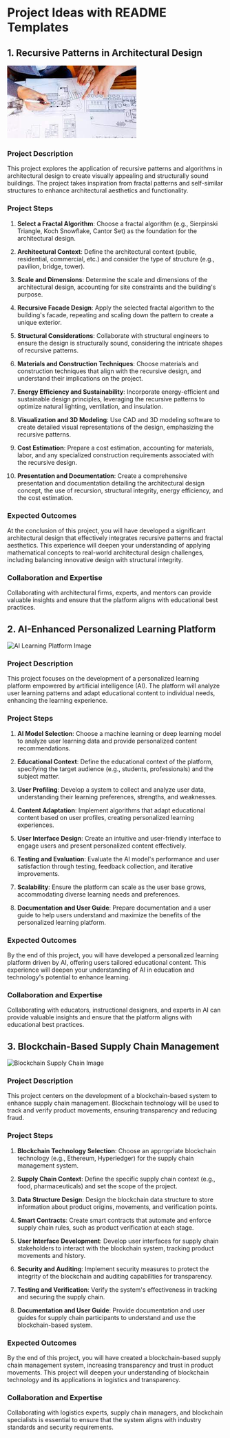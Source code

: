 # Project Ideas with README Templates

## 1. Recursive Patterns in Architectural Design

![Architectural Design](./pictures/download.jpeg)

### Project Description

This project explores the application of recursive patterns and algorithms in architectural design to create visually appealing and structurally sound buildings. The project takes inspiration from fractal patterns and self-similar structures to enhance architectural aesthetics and functionality.

### Project Steps

1. **Select a Fractal Algorithm**: Choose a fractal algorithm (e.g., Sierpinski Triangle, Koch Snowflake, Cantor Set) as the foundation for the architectural design.

2. **Architectural Context**: Define the architectural context (public, residential, commercial, etc.) and consider the type of structure (e.g., pavilion, bridge, tower).

3. **Scale and Dimensions**: Determine the scale and dimensions of the architectural design, accounting for site constraints and the building's purpose.

4. **Recursive Facade Design**: Apply the selected fractal algorithm to the building's facade, repeating and scaling down the pattern to create a unique exterior.

5. **Structural Considerations**: Collaborate with structural engineers to ensure the design is structurally sound, considering the intricate shapes of recursive patterns.

6. **Materials and Construction Techniques**: Choose materials and construction techniques that align with the recursive design, and understand their implications on the project.

7. **Energy Efficiency and Sustainability**: Incorporate energy-efficient and sustainable design principles, leveraging the recursive patterns to optimize natural lighting, ventilation, and insulation.

8. **Visualization and 3D Modeling**: Use CAD and 3D modeling software to create detailed visual representations of the design, emphasizing the recursive patterns.

9. **Cost Estimation**: Prepare a cost estimation, accounting for materials, labor, and any specialized construction requirements associated with the recursive design.

10. **Presentation and Documentation**: Create a comprehensive presentation and documentation detailing the architectural design concept, the use of recursion, structural integrity, energy efficiency, and the cost estimation.

### Expected Outcomes

At the conclusion of this project, you will have developed a significant architectural design that effectively integrates recursive patterns and fractal aesthetics. This experience will deepen your understanding of applying mathematical concepts to real-world architectural design challenges, including balancing innovative design with structural integrity.

### Collaboration and Expertise

Collaborating with architectural firms, experts, and mentors can provide valuable insights and ensure that the platform aligns with educational best practices.

## 2. AI-Enhanced Personalized Learning Platform

![AI Learning Platform Image](Image_URL_Goes_Here)

### Project Description

This project focuses on the development of a personalized learning platform empowered by artificial intelligence (AI). The platform will analyze user learning patterns and adapt educational content to individual needs, enhancing the learning experience.

### Project Steps

1. **AI Model Selection**: Choose a machine learning or deep learning model to analyze user learning data and provide personalized content recommendations.

2. **Educational Context**: Define the educational context of the platform, specifying the target audience (e.g., students, professionals) and the subject matter.

3. **User Profiling**: Develop a system to collect and analyze user data, understanding their learning preferences, strengths, and weaknesses.

4. **Content Adaptation**: Implement algorithms that adapt educational content based on user profiles, creating personalized learning experiences.

5. **User Interface Design**: Create an intuitive and user-friendly interface to engage users and present personalized content effectively.

6. **Testing and Evaluation**: Evaluate the AI model's performance and user satisfaction through testing, feedback collection, and iterative improvements.

7. **Scalability**: Ensure the platform can scale as the user base grows, accommodating diverse learning needs and preferences.

8. **Documentation and User Guide**: Prepare documentation and a user guide to help users understand and maximize the benefits of the personalized learning platform.

### Expected Outcomes

By the end of this project, you will have developed a personalized learning platform driven by AI, offering users tailored educational content. This experience will deepen your understanding of AI in education and technology's potential to enhance learning.

### Collaboration and Expertise

Collaborating with educators, instructional designers, and experts in AI can provide valuable insights and ensure that the platform aligns with educational best practices.

## 3. Blockchain-Based Supply Chain Management

![Blockchain Supply Chain Image](Image_URL_Goes_Here)

### Project Description

This project centers on the development of a blockchain-based system to enhance supply chain management. Blockchain technology will be used to track and verify product movements, ensuring transparency and reducing fraud.

### Project Steps

1. **Blockchain Technology Selection**: Choose an appropriate blockchain technology (e.g., Ethereum, Hyperledger) for the supply chain management system.

2. **Supply Chain Context**: Define the specific supply chain context (e.g., food, pharmaceuticals) and set the scope of the project.

3. **Data Structure Design**: Design the blockchain data structure to store information about product origins, movements, and verification points.

4. **Smart Contracts**: Create smart contracts that automate and enforce supply chain rules, such as product verification at each stage.

5. **User Interface Development**: Develop user interfaces for supply chain stakeholders to interact with the blockchain system, tracking product movements and history.

6. **Security and Auditing**: Implement security measures to protect the integrity of the blockchain and auditing capabilities for transparency.

7. **Testing and Verification**: Verify the system's effectiveness in tracking and securing the supply chain.

8. **Documentation and User Guide**: Provide documentation and user guides for supply chain participants to understand and use the blockchain-based system.

### Expected Outcomes

By the end of this project, you will have created a blockchain-based supply chain management system, increasing transparency and trust in product movements. This project will deepen your understanding of blockchain technology and its applications in logistics and transparency.

### Collaboration and Expertise

Collaborating with logistics experts, supply chain managers, and blockchain specialists is essential to ensure that the system aligns with industry standards and security requirements.
